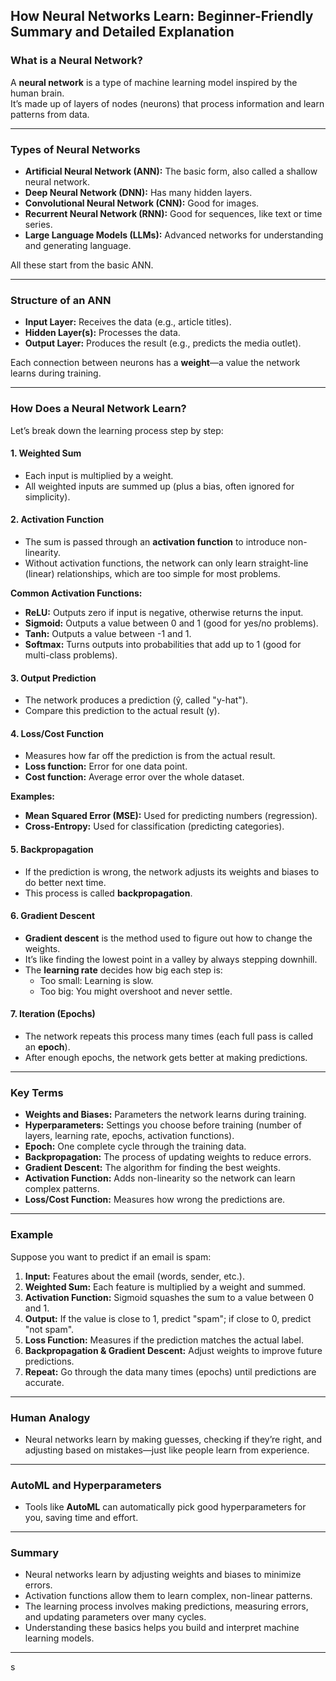 ## How Neural Networks Learn: Beginner-Friendly Summary and Detailed Explanation

### What is a Neural Network?

A **neural network** is a type of machine learning model inspired by the human brain.  
It’s made up of layers of nodes (neurons) that process information and learn patterns from data.

---

### Types of Neural Networks

- **Artificial Neural Network (ANN):** The basic form, also called a shallow neural network.
- **Deep Neural Network (DNN):** Has many hidden layers.
- **Convolutional Neural Network (CNN):** Good for images.
- **Recurrent Neural Network (RNN):** Good for sequences, like text or time series.
- **Large Language Models (LLMs):** Advanced networks for understanding and generating language.

All these start from the basic ANN.

---

### Structure of an ANN

- **Input Layer:** Receives the data (e.g., article titles).
- **Hidden Layer(s):** Processes the data.
- **Output Layer:** Produces the result (e.g., predicts the media outlet).

Each connection between neurons has a **weight**—a value the network learns during training.

---

### How Does a Neural Network Learn?

Let’s break down the learning process step by step:

#### 1. Weighted Sum

- Each input is multiplied by a weight.
- All weighted inputs are summed up (plus a bias, often ignored for simplicity).

#### 2. Activation Function

- The sum is passed through an **activation function** to introduce non-linearity.
- Without activation functions, the network can only learn straight-line (linear) relationships, which are too simple for most problems.

**Common Activation Functions:**
- **ReLU:** Outputs zero if input is negative, otherwise returns the input.
- **Sigmoid:** Outputs a value between 0 and 1 (good for yes/no problems).
- **Tanh:** Outputs a value between -1 and 1.
- **Softmax:** Turns outputs into probabilities that add up to 1 (good for multi-class problems).

#### 3. Output Prediction

- The network produces a prediction (ŷ, called "y-hat").
- Compare this prediction to the actual result (y).

#### 4. Loss/Cost Function

- Measures how far off the prediction is from the actual result.
- **Loss function:** Error for one data point.
- **Cost function:** Average error over the whole dataset.

**Examples:**
- **Mean Squared Error (MSE):** Used for predicting numbers (regression).
- **Cross-Entropy:** Used for classification (predicting categories).

#### 5. Backpropagation

- If the prediction is wrong, the network adjusts its weights and biases to do better next time.
- This process is called **backpropagation**.

#### 6. Gradient Descent

- **Gradient descent** is the method used to figure out how to change the weights.
- It’s like finding the lowest point in a valley by always stepping downhill.
- The **learning rate** decides how big each step is:
  - Too small: Learning is slow.
  - Too big: You might overshoot and never settle.

#### 7. Iteration (Epochs)

- The network repeats this process many times (each full pass is called an **epoch**).
- After enough epochs, the network gets better at making predictions.

---

### Key Terms

- **Weights and Biases:** Parameters the network learns during training.
- **Hyperparameters:** Settings you choose before training (number of layers, learning rate, epochs, activation functions).
- **Epoch:** One complete cycle through the training data.
- **Backpropagation:** The process of updating weights to reduce errors.
- **Gradient Descent:** The algorithm for finding the best weights.
- **Activation Function:** Adds non-linearity so the network can learn complex patterns.
- **Loss/Cost Function:** Measures how wrong the predictions are.

---

### Example

Suppose you want to predict if an email is spam:

1. **Input:** Features about the email (words, sender, etc.).
2. **Weighted Sum:** Each feature is multiplied by a weight and summed.
3. **Activation Function:** Sigmoid squashes the sum to a value between 0 and 1.
4. **Output:** If the value is close to 1, predict "spam"; if close to 0, predict "not spam".
5. **Loss Function:** Measures if the prediction matches the actual label.
6. **Backpropagation & Gradient Descent:** Adjust weights to improve future predictions.
7. **Repeat:** Go through the data many times (epochs) until predictions are accurate.

---

### Human Analogy

- Neural networks learn by making guesses, checking if they’re right, and adjusting based on mistakes—just like people learn from experience.

---

### AutoML and Hyperparameters

- Tools like **AutoML** can automatically pick good hyperparameters for you, saving time and effort.

---

### Summary

- Neural networks learn by adjusting weights and biases to minimize errors.
- Activation functions allow them to learn complex, non-linear patterns.
- The learning process involves making predictions, measuring errors, and updating parameters over many cycles.
- Understanding these basics helps you build and interpret machine learning models.

---
s